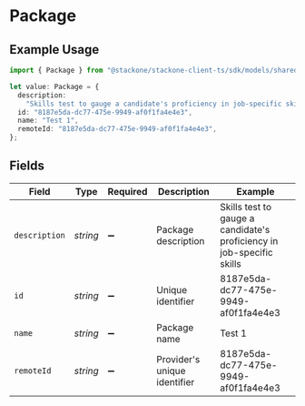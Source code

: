 # Package

## Example Usage

```typescript
import { Package } from "@stackone/stackone-client-ts/sdk/models/shared";

let value: Package = {
  description:
    "Skills test to gauge a candidate's proficiency in job-specific skills",
  id: "8187e5da-dc77-475e-9949-af0f1fa4e4e3",
  name: "Test 1",
  remoteId: "8187e5da-dc77-475e-9949-af0f1fa4e4e3",
};
```

## Fields

| Field                                                                 | Type                                                                  | Required                                                              | Description                                                           | Example                                                               |
| --------------------------------------------------------------------- | --------------------------------------------------------------------- | --------------------------------------------------------------------- | --------------------------------------------------------------------- | --------------------------------------------------------------------- |
| `description`                                                         | *string*                                                              | :heavy_minus_sign:                                                    | Package description                                                   | Skills test to gauge a candidate's proficiency in job-specific skills |
| `id`                                                                  | *string*                                                              | :heavy_minus_sign:                                                    | Unique identifier                                                     | 8187e5da-dc77-475e-9949-af0f1fa4e4e3                                  |
| `name`                                                                | *string*                                                              | :heavy_minus_sign:                                                    | Package name                                                          | Test 1                                                                |
| `remoteId`                                                            | *string*                                                              | :heavy_minus_sign:                                                    | Provider's unique identifier                                          | 8187e5da-dc77-475e-9949-af0f1fa4e4e3                                  |